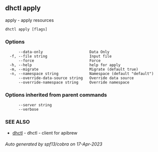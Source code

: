 ## dhctl apply

apply - apply resources

```
dhctl apply [flags]
```

### Options

```
      --data-only                     Data Only
  -f, --file string                   Input file
      --force                         Force
  -h, --help                          help for apply
  -m, --migrate                       Migrate (default true)
  -n, --namespace string              Namespace (default "default")
      --override-data-source string   Override data source
      --override-namespace string     Override namespace
```

### Options inherited from parent commands

```
      --server string   
      --verbose         
```

### SEE ALSO

* [dhctl](dhctl.md)	 - dhctl - client for apibrew

###### Auto generated by spf13/cobra on 17-Apr-2023
